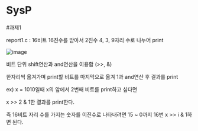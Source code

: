 # SysP

#과제1

report1.c : 16비트 16진수를 받아서 2진수 4, 3, 9자리 수로 나누어 print

![image](https://user-images.githubusercontent.com/117576404/230012391-711b44c9-bd44-4894-b578-6fd807c64c11.png)

비트 단위 shift연산과 and연산을 이용함 (>>, &)

한자리씩 옮겨가며 print할 비트를 마지막으로 옮겨 1과 and연산 후 결과를 print

ex) x = 1010일때 x의 앞에서 2번째 비트를 print하고 싶다면

x >> 2 & 1한 결과를 print한다.

즉 16비트 자리 수를 가지는 숫자를 이진수로 나타내려면 15 ~ 0까지 16번 x >> i & 1하면 된다.
